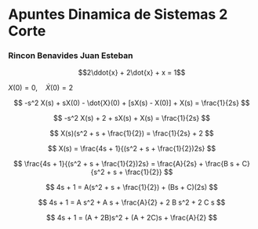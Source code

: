 # Apuntes Dinamica de Sistemas 2 Corte 
### Rincon Benavides Juan Esteban 
$$2\ddot{x} + 2\dot{x} + x = 1$$

$X(0) = 0, \quad \dot{X}(0) = 2$

$$
-s^2 X(s) + sX(0) - \dot{X}(0) + [sX(s) - X(0)] + X(s) = \frac{1}{2s}
$$

$$
-s^2 X(s) + 2 + sX(s) + X(s) = \frac{1}{2s}
$$

$$
X(s)(s^2 + s + \frac{1}{2}) = \frac{1}{2s} + 2
$$

$$
X(s) = \frac{4s + 1}{(s^2 + s + \frac{1}{2})2s}
$$

$$
\frac{4s + 1}{(s^2 + s + \frac{1}{2})2s} = \frac{A}{2s} + \frac{B s + C}{s^2 + s + \frac{1}{2}}
$$

$$
4s + 1 = A(s^2 + s + \frac{1}{2}) + (Bs + C)(2s)
$$

$$
4s + 1 = A s^2 + A s + \frac{A}{2} + 2 B s^2 + 2 C s
$$

$$
4s + 1 = (A + 2B)s^2 + (A + 2C)s + \frac{A}{2}
$$

